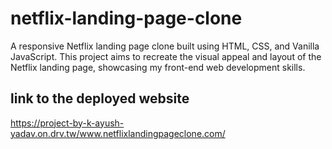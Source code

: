 # netflix-landing-page-clone

A responsive Netflix landing page clone built using HTML, CSS, and Vanilla JavaScript. This project aims to recreate the visual appeal and layout of the Netflix landing page, showcasing my front-end web development skills.

## link to the deployed website
https://project-by-k-ayush-yadav.on.drv.tw/www.netflixlandingpageclone.com/
